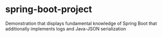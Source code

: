 # spring-boot-project
Demonstration that displays fundamental knowledge of Spring Boot that additionally implements logs and Java-JSON serialization
